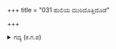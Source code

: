 +++
title = "031 ಹುಲಿಯ ಮುರಿದೊತ್ತಿದೊಡೆ"

+++

<details><summary>ಗದ್ಯ (ಕ.ಗ.ಪ) </summary>

31. "ಹುಲಿಯನ್ನು ಹಿಂಸಿಸಿದರೆ ಹಸುಗಳಿಗೆ ದುಃಖವೇಕೆ ? ಕಾಗೆಯ ಹಿಂಡನ್ನು ಓಡಿಸಿದರೆ ಕೋಗಿಲೆಗೇನು ಕಷ್ಟ?  ದುಷ್ಟರನ್ನು ಬಡಿದರೆ ಸಜ್ಜನರಿಗೆ ಬೇಸರವೇಕೆ? ಕೌರವರನ್ನು ಸದೆಬಡಿದರೆ ನಿನಗೇಕೆ ಹೊಟ್ಟೆ ನೋವು ?" ಎಂದು ಕೇಳಿದನು.
</details>
